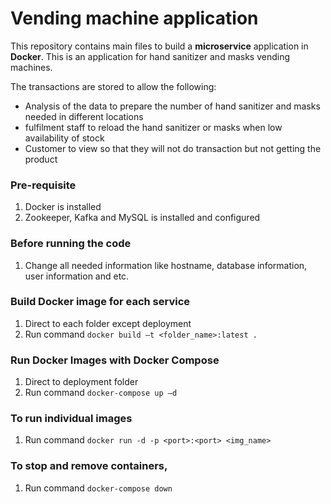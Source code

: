 
# Vending machine application

This repository contains main files to build a **microservice** application in **Docker**. 
This is an application for hand sanitizer and masks vending machines.

The transactions are stored to allow the following:
- Analysis of the data to prepare the number of hand sanitizer and masks needed in different locations
- fulfilment staff to reload the hand sanitizer or masks when low availability of stock
- Customer to view so that they will not do transaction but not getting the product
### Pre-requisite
1. Docker is installed
2. Zookeeper, Kafka and MySQL is installed and configured

### Before running the code
1. Change all needed information like hostname, database information, user information and etc.

### Build Docker image for each service
1. Direct to each folder except deployment
2. Run command `docker build –t <folder_name>:latest .`

### Run Docker Images with Docker Compose  
1. Direct to deployment folder
2. Run command `docker-compose up –d`

### To run individual images
1. Run command `docker run -d -p <port>:<port> <img_name>`

### To stop and remove containers, 
1. Run command `docker-compose down`
